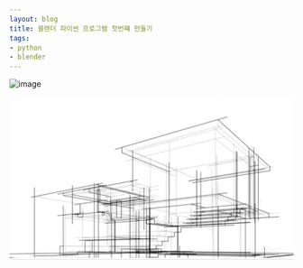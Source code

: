 ```yaml
---
layout: blog
title: 블렌더 파이썬 프로그램 첫번쨰 만들기
tags:
- python
- blender
---
```

![image](https://user-images.githubusercontent.com/44631748/236800942-20ef2339-3a16-41b2-8760-33d8b236e922.png)

![image](https://github.com/joungna/joungna.github.io/blob/f6f6fd1ff3765de8cb07826aa6bd9117e1898474/assets/t_2.png)
